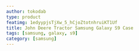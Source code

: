 ```yaml
---
author: tokodab
type: product
featimg: 1edyypjsTjXw_5_hCjoZtotnhruiKT1Uf
title: John Deere Tractor Samsung Galaxy S9 Case
tags: [samsung, galaxy, s9]
category: [samsung]
---
```

